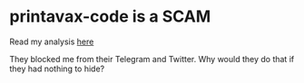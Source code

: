 # printavax-code is a SCAM

Read my analysis [here](https://twitter.com/thedanhepworth/status/1469850409137287172?s=20)

They blocked me from their Telegram and Twitter. Why would they do that if they had nothing to hide? 
